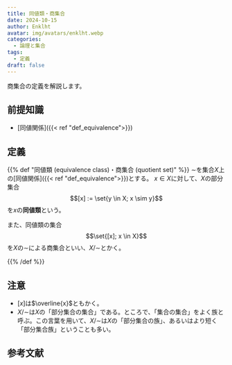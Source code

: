 ```yaml
---
title: 同値類・商集合
date: 2024-10-15
author: Enklht
avatar: img/avatars/enklht.webp
categories:
  - 論理と集合
tags:
  - 定義
draft: false
---
```


商集合の定義を解説します。

<!--more-->

## 前提知識

- [同値関係]({{< ref "def_equivalence">}})

## 定義

{{% def "同値類 (equivalence class)・商集合 (quotient set)" %}}
$\sim$を集合$X$上の[同値関係]({{< ref "def_equivalence">}})とする。
$x \in X$に対して、$X$の部分集合
$$[x] := \set{y \in X; x \sim y}$$
を$x$の**同値類**という。

また、同値類の集合
$$\set{[x]; x \in X}$$
を$X$の$\sim$による商集合といい、$X/\sim$とかく。

{{% /def %}}

## 注意

- $[x]$は$\overline{x}$ともかく。
- $X/\sim$は$X$の「部分集合の集合」である。ところで、「集合の集合」をよく族と呼ぶ。この言葉を用いて、$X/\sim$は$X$の「部分集合の族」、あるいはより短く「部分集合族」ということも多い。

## 参考文献
